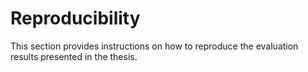 # Reproducibility

This section provides instructions on how to reproduce the evaluation results presented in the thesis.

